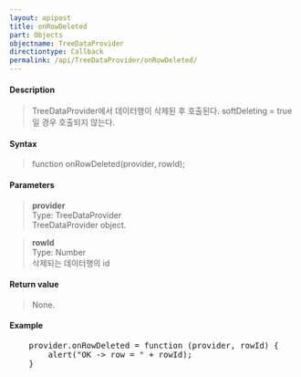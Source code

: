 ```yaml
---
layout: apipost
title: onRowDeleted
part: Objects
objectname: TreeDataProvider
directiontype: Callback
permalink: /api/TreeDataProvider/onRowDeleted/
---
```



#### Description

> TreeDataProvider에서 데이터행이 삭제된 후 호출된다.
> softDeleting = true 일 경우 호출되지 않는다.

#### Syntax

> function onRowDeleted(provider, rowId);  

#### Parameters
  
> **provider**  
> Type: TreeDataProvider  
> TreeDataProvider object.  

> **rowId**  
> Type: Number  
> 삭제되는 데이터행의 id  

#### Return value

> None.  

#### Example

<pre class="prettyprint">
	provider.onRowDeleted = function (provider, rowId) {
		alert("OK -> row = " + rowId);
	}
</pre>

